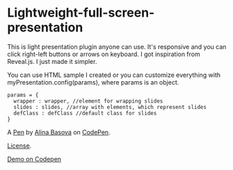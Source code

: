 Lightweight-full-screen-presentation
====================================

This is light presentation plugin anyone can use. It's responsive and you can click right-left buttons or arrows on keyboard. I got inspiration from Reveal.js. I just made it simpler. 

You can use HTML sample I created or you can customize everything with myPresentation.config(params), where params is an object.

    params = {
      wrapper : wrapper, //element for wrapping slides
      slides : slides, //array with elements, which represent slides
      defClass : defClass //default class for slides
    }

A [Pen](http://codepen.io/anilkabobo/pen/mvgzx) by [Alina Basova](http://codepen.io/anilkabobo) on [CodePen](http://codepen.io/).

[License](http://codepen.io/anilkabobo/pen/mvgzx/license).

[Demo on Codepen](http://codepen.io/anilkabobo/full/mvgzx/)
